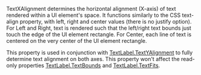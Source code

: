 TextXAlignment determines the horizontal alignment (X-axis) of text
rendered within a UI element's space. It functions similarly to the CSS
text-align property, with left, right and center values (there is no
justify option). For Left and Right, text is rendered such that the
left/right text bounds just touch the edge of the UI element rectangle.
For Center, each line of text is centered on the very center of the UI
element rectangle.

This property is used in conjunction with [TextLabel.TextYAlignment](https://create.roblox.com/docs/reference/engine/classes/TextLabel#TextYAlignment) to
fully determine text alignment on both axes. This property won't affect
the read-only properties [TextLabel.TextBounds](https://create.roblox.com/docs/reference/engine/classes/TextLabel#TextBounds) and [TextLabel.TextFits](https://create.roblox.com/docs/reference/engine/classes/TextLabel#TextFits).